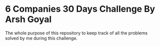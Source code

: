 # 6 Companies 30 Days Challenge By Arsh Goyal
The whole purpose of this repository to keep track of all the problems solved by me during this challenge.